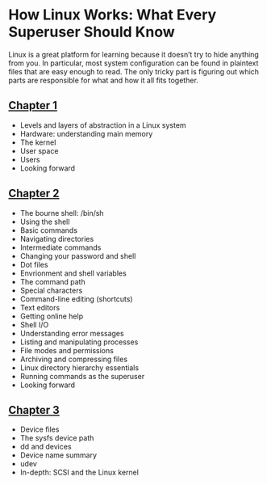 # How Linux Works: What Every Superuser Should Know

Linux is a great platform for learning because it doesn’t try to hide anything from you. In particular, most system configuration can be found in plaintext files that are easy enough to read. The only tricky part is figuring out which parts are responsible for what and how it all fits together.

## [Chapter 1](chapter-01.md)
- Levels and layers of abstraction in a Linux system
- Hardware: understanding main memory
- The kernel
- User space
- Users
- Looking forward

## [Chapter 2](chapter-02.md)
- The bourne shell: /bin/sh
- Using the shell
- Basic commands
- Navigating directories
- Intermediate commands
- Changing your password and shell
- Dot files
- Envrionment and shell variables
- The command path
- Special characters
- Command-line editing (shortcuts)
- Text editors 
- Getting online help
- Shell I/O
- Understanding error messages
- Listing and manipulating processes
- File modes and permissions
- Archiving and compressing files
- Linux directory hierarchy essentials
- Running commands as the superuser
- Looking forward

## [Chapter 3](chapter-03.md)
- Device files
- The sysfs device path
- dd and devices
- Device name summary
- udev
- In-depth: SCSI and the Linux kernel